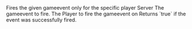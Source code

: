 <function name="FireClientEvent" parent="gameevent" type="libraryfunc">
	<description>
		Fires the given gameevent only for the specific player
	</description>
	<realm>Server</realm>
	<args>
		<arg name="event" type="IGameEvent">The gameevent to fire.</arg>
		<arg name="ply" type="Player">The Player to fire the gameevent on</arg>
	</args>
	<rets>
		<ret name="success" type="boolean">Returns `true` if the event was successfully fired.</ret>
	</rets>
</function>